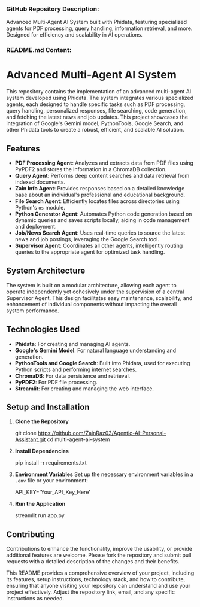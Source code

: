 
### GitHub Repository Description:

Advanced Multi-Agent AI System built with Phidata, featuring specialized agents for PDF processing, query handling, information retrieval, and more. Designed for efficiency and scalability in AI operations.

### README.md Content:

# Advanced Multi-Agent AI System

This repository contains the implementation of an advanced multi-agent AI system developed using Phidata. The system integrates various specialized agents, each designed to handle specific tasks such as PDF processing, query handling, personalized responses, file searching, code generation, and fetching the latest news and job updates. This project showcases the integration of Google's Gemini model, PythonTools, Google Search, and other Phidata tools to create a robust, efficient, and scalable AI solution.

## Features

- **PDF Processing Agent**: Analyzes and extracts data from PDF files using PyPDF2 and stores the information in a ChromaDB collection.
- **Query Agent**: Performs deep content searches and data retrieval from indexed documents.
- **Zain Info Agent**: Provides responses based on a detailed knowledge base about an individual's professional and educational background.
- **File Search Agent**: Efficiently locates files across directories using Python's `os` module.
- **Python Generator Agent**: Automates Python code generation based on dynamic queries and saves scripts locally, aiding in code management and deployment.
- **Job/News Search Agent**: Uses real-time queries to source the latest news and job postings, leveraging the Google Search tool.
- **Supervisor Agent**: Coordinates all other agents, intelligently routing queries to the appropriate agent for optimized task handling.

## System Architecture

The system is built on a modular architecture, allowing each agent to operate independently yet cohesively under the supervision of a central Supervisor Agent. This design facilitates easy maintenance, scalability, and enhancement of individual components without impacting the overall system performance.

## Technologies Used

- **Phidata**: For creating and managing AI agents.
- **Google's Gemini Model**: For natural language understanding and generation.
- **PythonTools and Google Search**: Built into Phidata, used for executing Python scripts and performing internet searches.
- **ChromaDB**: For data persistence and retrieval.
- **PyPDF2**: For PDF file processing.
- **Streamlit**: For creating and managing the web interface.

## Setup and Installation

1. **Clone the Repository**
  
   git clone https://github.com/ZainRaz03/Agentic-AI-Personal-Assistant.git
   cd multi-agent-ai-system
  

2. **Install Dependencies**

   pip install -r requirements.txt
   

3. **Environment Variables**
   Set up the necessary environment variables in a `.env` file or your environment:
   
   API_KEY='Your_API_Key_Here'
   

4. **Run the Application**
   
   streamlit run app.py
   

## Contributing

Contributions to enhance the functionality, improve the usability, or provide additional features are welcome. Please fork the repository and submit pull requests with a detailed description of the changes and their benefits.



This README provides a comprehensive overview of your project, including its features, setup instructions, technology stack, and how to contribute, ensuring that anyone visiting your repository can understand and use your project effectively. Adjust the repository link, email, and any specific instructions as needed.
